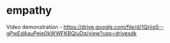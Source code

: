 # empathy
Video demonstration - https://drive.google.com/file/d/1QriiqS--gPwEdAauPeje0kWWFKBQiuDq/view?usp=drivesdk
